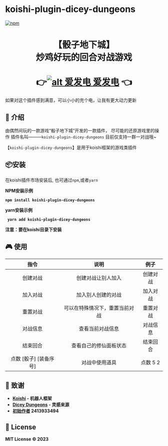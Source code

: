 # koishi-plugin-dicey-dungeons

[![npm](https://img.shields.io/npm/v/koishi-plugin-dicey-dungeons?style=flat-square)](https://www.npmjs.com/package/koishi-plugin-dicey-dungeons)

# <center>【骰子地下城】</center><center>炒鸡好玩的回合对战游戏</center>

# <center>👉[![alt 爱发电](https://static.afdiancdn.com/static/img/logo/logo.png) 爱发电](https://afdian.net/a/jiuzhichuan)  👈</center>
 如果对这个插件感到满意，可以小小的充个电，让我有更大动力更新


## 🎈 介绍
由偶然间玩的一款游戏“骰子地下城”开发的一款插件，
尽可能的还原游戏里的操作
插件名叫———`koishi-plugin-dicey-dungeons`
目前仅支持一群一对战哦~

【`koishi-plugin-dicey-dungeons`】是用于koishi框架的游戏类插件

## 📦安装
在koishi插件市场安装后,
也可通过`npm`,或者`yarn`

<b>NPM安装示例<b>

 ``` npm install koishi-plugin-dicey-dungeons ```

<b>yarn安装示例<b>

``` yarn add koishi-plugin-dicey-dungeons```

注意：要在koishi目录下安装

## 🎮 使用
指令|说明|例子
:-:|:-:|:-:
创建对战|创建对战让别人加入|创建对战
加入对战|加入别人创建的对战|加入对战
重置对战|可以在特殊情况下，重置当前对战|重置对战
对战信息|查看当前对战信息|对战信息
结束回合|查看自己的修仙面板状态|结束回合
点数 [骰子] [装备序号] | 对战中使用道具 | 点数 5 2


## 🙏 致谢
- [Koishi](https://koishi.chat/) - 机器人框架
- [Dicey Dungeons](https://diceydungeons.com/) - 灵感来源
- [初始作者](#) 2413933494
## 📄 License

MIT License © 2023
